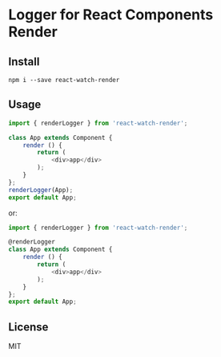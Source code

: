 # Logger for React Components Render

## Install
`npm i --save react-watch-render`

## Usage
```javascript
import { renderLogger } from 'react-watch-render';

class App extends Component {
    render () {
        return (
            <div>app</div>
        );
    }
};
renderLogger(App);
export default App;

```

or:

```javascript
import { renderLogger } from 'react-watch-render';

@renderLogger
class App extends Component {
    render () {
        return (
            <div>app</div>
        );
    }
};
export default App;
```

## License
MIT
